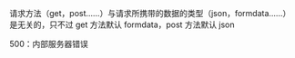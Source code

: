 

请求方法（get，post……）与请求所携带的数据的类型（json，formdata……）是无关的，只不过 get 方法默认 formdata，post 方法默认 json

500：内部服务器错误